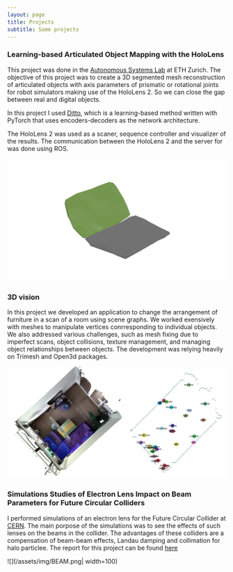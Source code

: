 ```yaml
---
layout: page
title: Projects
subtitle: Some projects
---
```



### Learning-based Articulated Object Mapping with the HoloLens
This project was done in the [Autonomous Systems Lab](https://asl.ethz.ch) at ETH Zurich.
The objective of this project was to create a 3D segmented mesh reconstruction of articulated objects with axis parameters of prismatic or rotational joints for robot simulators making use of the HoloLens 2. So we can close the gap between real and digital objects. 

In this project I used [Ditto](https://github.com/UT-Austin-RPL/Ditto), which is a learning-based method written with PyTorch that uses encoders-decoders as the network architecture.

The HoloLens 2 was used as a scaner, sequence controller and visualizer of the results. The communication between the HoloLens 2 and the server for was done using ROS.


![](/assets/img/URDF_GIF.gif)


### 3D vision

In this project we developed an application to change the arrangement of furniture in a scan of a room using scene graphs. We worked exensively with meshes to manipulate vertices conrresponding to individual objects. We also addressed various challenges, such as mesh fixing due to imperfect scans, object collisions, texture management, and managing object relationships between objects.
The development was relying heavily on Trimesh and Open3d packages.

![](/assets/img/3dVision.png)

### Simulations Studies of Electron Lens Impact on Beam Parameters for Future Circular Colliders

I performed simulations of an electron lens for the Future Circular Collider at [CERN](https://www.home.cern). The main porpose of the simulations was to see the effects of such lenses on the beams in the collider. The advantages of these colliders are a compensation of beam-beam effects, Landau damping and collimation for halo particlee. The report for this project can be found [here](https://cds.cern.ch/record/2635161?ln=es)

![](/assets/img/BEAM.png| width=100)

